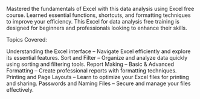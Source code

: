Mastered the fundamentals of Excel with this data analysis using Excel free course. Learned essential functions, shortcuts, and formatting techniques to improve your efficiency. This Excel for data analysis free training is designed for beginners and professionals looking to enhance their skills.

Topics Covered:

Understanding the Excel interface – Navigate Excel efficiently and explore its essential features.
Sort and Filter – Organize and analyze data quickly using sorting and filtering tools.
Report Making – Basic & Advanced Formatting – Create professional reports with formatting techniques.
Printing and Page Layouts – Learn to optimize your Excel files for printing and sharing.
Passwords and Naming Files – Secure and manage your files effectively.
